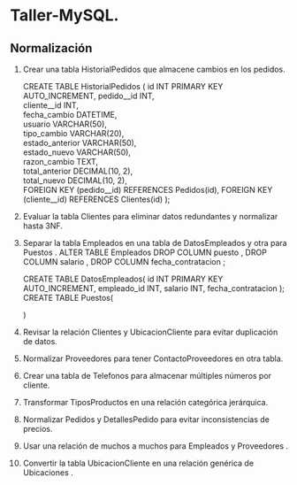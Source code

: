 # Taller-MySQL.

## Normalización
    
1. Crear una tabla HistorialPedidos que almacene cambios en los pedidos.
    
   CREATE TABLE HistorialPedidos (
        id INT PRIMARY KEY AUTO_INCREMENT,
        pedido__id INT,                  
        cliente__id INT,                 
        fecha_cambio DATETIME,          
        usuario VARCHAR(50),            
        tipo_cambio VARCHAR(20),        
        estado_anterior VARCHAR(50),    
        estado_nuevo VARCHAR(50),       
        razon_cambio TEXT,              
        total_anterior DECIMAL(10, 2),  
        total_nuevo DECIMAL(10, 2),     
        FOREIGN KEY (pedido__id) REFERENCES Pedidos(id),
        FOREIGN KEY (cliente__id) REFERENCES Clientes(id)
    );
2. Evaluar la tabla Clientes para eliminar datos redundantes y normalizar hasta 3NF.
3. Separar la tabla Empleados en una tabla de DatosEmpleados y otra para Puestos .
    ALTER TABLE Empleados
    DROP COLUMN puesto ,
    DROP COLUMN salario ,
    DROP COLUMN fecha_contratacion ;

    CREATE TABLE DatosEmpleados(
        id INT PRIMARY KEY AUTO_INCREMENT,
        empleado_id INT,
        salario INT,
        fecha_contratacion
    );
    CREATE TABLE Puestos(
        
    )   
4. Revisar la relación Clientes y UbicacionCliente para evitar duplicación de datos.
5. Normalizar Proveedores para tener ContactoProveedores en otra tabla.
6. Crear una tabla de Telefonos para almacenar múltiples números por cliente.
7. Transformar TiposProductos en una relación categórica jerárquica.
8. Normalizar Pedidos y DetallesPedido para evitar inconsistencias de precios.
9. Usar una relación de muchos a muchos para Empleados y Proveedores .
10. Convertir la tabla UbicacionCliente en una relación genérica de Ubicaciones .